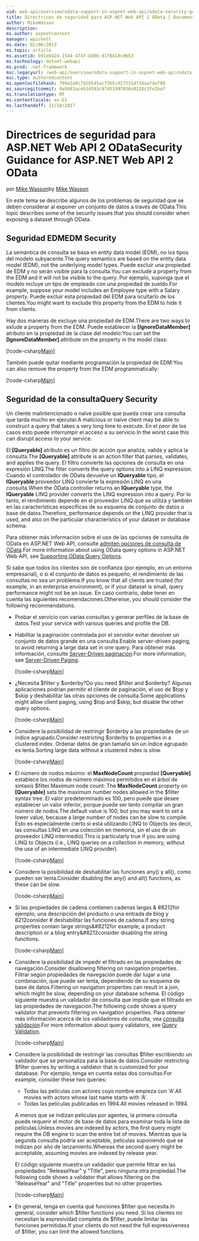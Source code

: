 ```yaml
---
uid: web-api/overview/odata-support-in-aspnet-web-api/odata-security-guidance
title: Directrices de seguridad para ASP.NET Web API 2 OData | Documentos de Microsoft
author: MikeWasson
description: 
ms.author: aspnetcontent
manager: wpickett
ms.date: 02/06/2013
ms.topic: article
ms.assetid: b91e6424-1544-4747-bd0b-d1f8418c9653
ms.technology: dotnet-webapi
ms.prod: .net-framework
msc.legacyurl: /web-api/overview/odata-support-in-aspnet-web-api/odata-security-guidance
msc.type: authoredcontent
ms.openlocfilehash: 799e2a0c742b545acf3b5cd27531d734aa7def80
ms.sourcegitcommit: 9a9483aceb34591c97451997036a9120c3fe2baf
ms.translationtype: MT
ms.contentlocale: es-ES
ms.lasthandoff: 11/10/2017
---
```

<a name="security-guidance-for-aspnet-web-api-2-odata"></a><span data-ttu-id="9a6d1-102">Directrices de seguridad para ASP.NET Web API 2 OData</span><span class="sxs-lookup"><span data-stu-id="9a6d1-102">Security Guidance for ASP.NET Web API 2 OData</span></span>
====================
<span data-ttu-id="9a6d1-103">por [Mike Wasson](https://github.com/MikeWasson)</span><span class="sxs-lookup"><span data-stu-id="9a6d1-103">by [Mike Wasson](https://github.com/MikeWasson)</span></span>

<span data-ttu-id="9a6d1-104">En este tema se describe algunos de los problemas de seguridad que se deben considerar al exponer un conjunto de datos a través de OData.</span><span class="sxs-lookup"><span data-stu-id="9a6d1-104">This topic describes some of the security issues that you should consider when exposing a dataset through OData.</span></span>

## <a name="edm-security"></a><span data-ttu-id="9a6d1-105">Seguridad EDM</span><span class="sxs-lookup"><span data-stu-id="9a6d1-105">EDM Security</span></span>

<span data-ttu-id="9a6d1-106">La semántica de consulta se basa en entity data model (EDM), no los tipos del modelo subyacente.</span><span class="sxs-lookup"><span data-stu-id="9a6d1-106">The query semantics are based on the entity data model (EDM), not the underlying model types.</span></span> <span data-ttu-id="9a6d1-107">Puede excluir una propiedad de EDM y no serán visible para la consulta.</span><span class="sxs-lookup"><span data-stu-id="9a6d1-107">You can exclude a property from the EDM and it will not be visible to the query.</span></span> <span data-ttu-id="9a6d1-108">Por ejemplo, suponga que el modelo incluye un tipo de empleado con una propiedad de sueldo.</span><span class="sxs-lookup"><span data-stu-id="9a6d1-108">For example, suppose your model includes an Employee type with a Salary property.</span></span> <span data-ttu-id="9a6d1-109">Puede excluir esta propiedad del EDM para ocultarlo de los clientes.</span><span class="sxs-lookup"><span data-stu-id="9a6d1-109">You might want to exclude this property from the EDM to hide it from clients.</span></span>

<span data-ttu-id="9a6d1-110">Hay dos maneras de excluye una propiedad de EDM.</span><span class="sxs-lookup"><span data-stu-id="9a6d1-110">There are two ways to exlude a property from the EDM.</span></span> <span data-ttu-id="9a6d1-111">Puede establecer la **[IgnoreDataMember]** atributo en la propiedad de la clase del modelo:</span><span class="sxs-lookup"><span data-stu-id="9a6d1-111">You can set the **[IgnoreDataMember]** attribute on the property in the model class:</span></span>

[!code-csharp[Main](odata-security-guidance/samples/sample1.cs)]

<span data-ttu-id="9a6d1-112">También puede quitar mediante programación la propiedad de EDM:</span><span class="sxs-lookup"><span data-stu-id="9a6d1-112">You can also remove the property from the EDM programmatically:</span></span>

[!code-csharp[Main](odata-security-guidance/samples/sample2.cs)]

## <a name="query-security"></a><span data-ttu-id="9a6d1-113">Seguridad de la consulta</span><span class="sxs-lookup"><span data-stu-id="9a6d1-113">Query Security</span></span>

<span data-ttu-id="9a6d1-114">Un cliente malintencionado o naïve posible que pueda crear una consulta que tarda mucho en ejecutar.</span><span class="sxs-lookup"><span data-stu-id="9a6d1-114">A malicious or naive client may be able to construct a query that takes a very long time to execute.</span></span> <span data-ttu-id="9a6d1-115">En el peor de los casos esto puede interrumpir el acceso a su servicio.</span><span class="sxs-lookup"><span data-stu-id="9a6d1-115">In the worst case this can disrupt access to your service.</span></span>

<span data-ttu-id="9a6d1-116">El **[Queryable]** atributo es un filtro de acción que analiza, valida y aplica la consulta.</span><span class="sxs-lookup"><span data-stu-id="9a6d1-116">The **[Queryable]** attribute is an action filter that parses, validates, and applies the query.</span></span> <span data-ttu-id="9a6d1-117">El filtro convierte las opciones de consulta en una expresión LINQ.</span><span class="sxs-lookup"><span data-stu-id="9a6d1-117">The filter converts the query options into a LINQ expression.</span></span> <span data-ttu-id="9a6d1-118">Cuando el controlador de OData devuelve un **IQueryable** tipo, el **IQueryable** proveedor LINQ convierte la expresión LINQ en una consulta.</span><span class="sxs-lookup"><span data-stu-id="9a6d1-118">When the OData controller returns an **IQueryable** type, the **IQueryable** LINQ provider converts the LINQ expression into a query.</span></span> <span data-ttu-id="9a6d1-119">Por lo tanto, el rendimiento depende en el proveedor LINQ que se utiliza y también en las características específicas de su esquema de conjunto de datos o base de datos.</span><span class="sxs-lookup"><span data-stu-id="9a6d1-119">Therefore, performance depends on the LINQ provider that is used, and also on the particular characteristics of your dataset or database schema.</span></span>

<span data-ttu-id="9a6d1-120">Para obtener más información sobre el uso de las opciones de consulta de OData en ASP.NET Web API, consulte [admiten opciones de consulta de OData](supporting-odata-query-options.md).</span><span class="sxs-lookup"><span data-stu-id="9a6d1-120">For more information about using OData query options in ASP.NET Web API, see [Supporting OData Query Options](supporting-odata-query-options.md).</span></span>

<span data-ttu-id="9a6d1-121">Si sabe que todos los clientes son de confianza (por ejemplo, en un entorno empresarial), o si el conjunto de datos es pequeño, el rendimiento de las consultas no sea un problema.</span><span class="sxs-lookup"><span data-stu-id="9a6d1-121">If you know that all clients are trusted (for example, in an enterprise environment), or if your dataset is small, query performance might not be an issue.</span></span> <span data-ttu-id="9a6d1-122">En caso contrario, debe tener en cuenta las siguientes recomendaciones.</span><span class="sxs-lookup"><span data-stu-id="9a6d1-122">Otherwise, you should consider the following recommendations.</span></span>

- <span data-ttu-id="9a6d1-123">Probar el servicio con varias consultas y generar perfiles de la base de datos.</span><span class="sxs-lookup"><span data-stu-id="9a6d1-123">Test your service with various queries and profile the DB.</span></span>
- <span data-ttu-id="9a6d1-124">Habilitar la paginación controlada por el servidor evitar devolver un conjunto de datos grande en una consulta.</span><span class="sxs-lookup"><span data-stu-id="9a6d1-124">Enable server-driven paging, to avoid returning a large data set in one query.</span></span> <span data-ttu-id="9a6d1-125">Para obtener más información, consulte [Server-Driven paginación](supporting-odata-query-options.md#server-paging).</span><span class="sxs-lookup"><span data-stu-id="9a6d1-125">For more information, see [Server-Driven Paging](supporting-odata-query-options.md#server-paging).</span></span> 

    [!code-csharp[Main](odata-security-guidance/samples/sample3.cs)]
- <span data-ttu-id="9a6d1-126">¿Necesita $filter y $orderby?</span><span class="sxs-lookup"><span data-stu-id="9a6d1-126">Do you need $filter and $orderby?</span></span> <span data-ttu-id="9a6d1-127">Algunas aplicaciones podrían permitir el cliente de paginación, el uso de $top y $skip y deshabilitar las otras opciones de consulta.</span><span class="sxs-lookup"><span data-stu-id="9a6d1-127">Some applications might allow client paging, using $top and $skip, but disable the other query options.</span></span> 

    [!code-csharp[Main](odata-security-guidance/samples/sample4.cs)]
- <span data-ttu-id="9a6d1-128">Considere la posibilidad de restringir $orderby a las propiedades de un índice agrupado.</span><span class="sxs-lookup"><span data-stu-id="9a6d1-128">Consider restricting $orderby to properties in a clustered index.</span></span> <span data-ttu-id="9a6d1-129">Ordenar datos de gran tamaño sin un índice agrupado es lenta.</span><span class="sxs-lookup"><span data-stu-id="9a6d1-129">Sorting large data without a clustered index is slow.</span></span> 

    [!code-csharp[Main](odata-security-guidance/samples/sample5.cs)]
- <span data-ttu-id="9a6d1-130">El número de nodos máximo: el **MaxNodeCount** propiedad **[Queryable]** establece los nodos de número máximos permitidos en el árbol de sintaxis $filter.</span><span class="sxs-lookup"><span data-stu-id="9a6d1-130">Maximum node count: The **MaxNodeCount** property on **[Queryable]** sets the maximum number nodes allowed in the $filter syntax tree.</span></span> <span data-ttu-id="9a6d1-131">El valor predeterminado es 100, pero puede que desee establecer un valor inferior, porque puede ser lento compilar un gran número de nodos.</span><span class="sxs-lookup"><span data-stu-id="9a6d1-131">The default value is 100, but you may want to set a lower value, because a large number of nodes can be slow to compile.</span></span> <span data-ttu-id="9a6d1-132">Esto es especialmente cierto si está utilizando LINQ to Objects (es decir, las consultas LINQ en una colección en memoria, sin el uso de un proveedor LINQ intermedio).</span><span class="sxs-lookup"><span data-stu-id="9a6d1-132">This is particularly true if you are using LINQ to Objects (i.e., LINQ queries on a collection in memory, without the use of an intermediate LINQ provider).</span></span> 

    [!code-csharp[Main](odata-security-guidance/samples/sample6.cs)]
- <span data-ttu-id="9a6d1-133">Considere la posibilidad de deshabilitar las funciones any() y all(), como pueden ser lenta.</span><span class="sxs-lookup"><span data-stu-id="9a6d1-133">Consider disabling the any() and all() functions, as these can be slow.</span></span> 

    [!code-csharp[Main](odata-security-guidance/samples/sample7.cs)]
- <span data-ttu-id="9a6d1-134">Si las propiedades de cadena contienen cadenas largas & #8212for ejemplo, una descripción del producto o una entrada de blog y 8212consider # deshabilitar las funciones de cadena.</span><span class="sxs-lookup"><span data-stu-id="9a6d1-134">If any string properties contain large strings&#8212for example, a product description or a blog entry&#8212consider disabling the string functions.</span></span> 

    [!code-csharp[Main](odata-security-guidance/samples/sample8.cs)]
- <span data-ttu-id="9a6d1-135">Considere la posibilidad de impedir el filtrado en las propiedades de navegación.</span><span class="sxs-lookup"><span data-stu-id="9a6d1-135">Consider disallowing filtering on navigation properties.</span></span> <span data-ttu-id="9a6d1-136">Filtrar según propiedades de navegación puede dar lugar a una combinación, que puede ser lenta, dependiendo de su esquema de base de datos.</span><span class="sxs-lookup"><span data-stu-id="9a6d1-136">Filtering on navigation properties can result in a join, which might be slow, depending on your database schema.</span></span> <span data-ttu-id="9a6d1-137">El código siguiente muestra un validador de consulta que impide que el filtrado en las propiedades de navegación.</span><span class="sxs-lookup"><span data-stu-id="9a6d1-137">The following code shows a query validator that prevents filtering on navigation properties.</span></span> <span data-ttu-id="9a6d1-138">Para obtener más información acerca de los validadores de consulta, vea [consulta validación](supporting-odata-query-options.md#query-validation).</span><span class="sxs-lookup"><span data-stu-id="9a6d1-138">For more information about query validators, see [Query Validation](supporting-odata-query-options.md#query-validation).</span></span> 

    [!code-csharp[Main](odata-security-guidance/samples/sample9.cs)]
- <span data-ttu-id="9a6d1-139">Considere la posibilidad de restringir las consultas $filter escribiendo un validador que se personaliza para la base de datos.</span><span class="sxs-lookup"><span data-stu-id="9a6d1-139">Consider restricting $filter queries by writing a validator that is customized for your database.</span></span> <span data-ttu-id="9a6d1-140">Por ejemplo, tenga en cuenta estas dos consultas:</span><span class="sxs-lookup"><span data-stu-id="9a6d1-140">For example, consider these two queries:</span></span> 

    - <span data-ttu-id="9a6d1-141">Todas las películas con actores cuyo nombre empieza con 'A'.</span><span class="sxs-lookup"><span data-stu-id="9a6d1-141">All movies with actors whose last name starts with ‘A'.</span></span>
    - <span data-ttu-id="9a6d1-142">Todas las películas publicadas en 1994.</span><span class="sxs-lookup"><span data-stu-id="9a6d1-142">All movies released in 1994.</span></span>

    <span data-ttu-id="9a6d1-143">A menos que se indizan películas por agentes, la primera consulta puede requerir el motor de base de datos para examinar toda la lista de películas.</span><span class="sxs-lookup"><span data-stu-id="9a6d1-143">Unless movies are indexed by actors, the first query might require the DB engine to scan the entire list of movies.</span></span> <span data-ttu-id="9a6d1-144">Mientras que la segunda consulta podría ser aceptable, películas suponiendo que se indizan por año de lanzamiento.</span><span class="sxs-lookup"><span data-stu-id="9a6d1-144">Whereas the second query might be acceptable, assuming movies are indexed by release year.</span></span>

    <span data-ttu-id="9a6d1-145">El código siguiente muestra un validador que permite filtrar en las propiedades "ReleaseYear" y "Title", pero ninguna otra propiedad.</span><span class="sxs-lookup"><span data-stu-id="9a6d1-145">The following code shows a validator that allows filtering on the "ReleaseYear" and "Title" properties but no other properties.</span></span>

    [!code-csharp[Main](odata-security-guidance/samples/sample10.cs)]
- <span data-ttu-id="9a6d1-146">En general, tenga en cuenta qué funciones $filter que necesita.</span><span class="sxs-lookup"><span data-stu-id="9a6d1-146">In general, consider which $filter functions you need.</span></span> <span data-ttu-id="9a6d1-147">Si los clientes no necesitan la expresividad completa de $filter, puede limitar las funciones permitidas.</span><span class="sxs-lookup"><span data-stu-id="9a6d1-147">If your clients do not need the full expressiveness of $filter, you can limit the allowed functions.</span></span>
